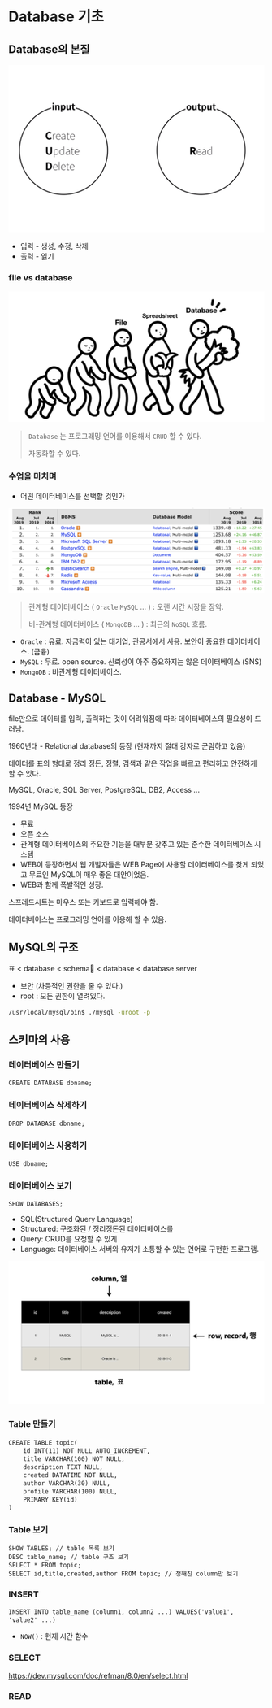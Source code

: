 # Database 기초

## Database의 본질

![input-output](images/input_output.png)

- 입력 - 생성, 수정, 삭제
- 출력 - 읽기

### file vs database

![file_database](images/file_database.jpeg)

> `Database` 는 프로그래밍 언어를 이용해서 `CRUD` 할 수 있다.
>
> 자동화할 수 있다.

### 수업을 마치며

- 어떤 데이터베이스를 선택할 것인가

![db_ranking](images/db_ranking.png)

> 관계형 데이터베이스 ( `Oracle` `MySQL` ... ) : 오랜 시간 시장을 장악.
>
> 비-관계형 데이터베이스 ( `MongoDB` ... ) : 최근의 `NoSQL` 흐름.

- `Oracle` : 유료. 자금력이 있는 대기업, 관공서에서 사용. 보안이 중요한 데이터베이스. (금융)
- `MySQL` : 무료. open source. 신뢰성이 아주 중요하지는 않은 데이터베이스 (SNS)
- `MongoDB` : 비관계형 데이터베이스.

## Database - MySQL

file만으로 데이터를 입력, 출력하는 것이 어려워짐에 따라 데이터베이스의 필요성이 드러남.

1960년대 - Relational database의 등장 (현재까지 절대 강자로 군림하고 있음)

데이터를 표의 형태로 정리 정돈, 정렬, 검색과 같은 작업을 빠르고 편리하고 안전하게 할 수 있다.

MySQL, Oracle, SQL Server, PostgreSQL, DB2, Access ...

1994년 MySQL 등장

- 무료
- 오픈 소스
- 관계형 데이터베이스의 주요한 기능을 대부분 갖추고 있는 준수한 데이터베이스 시스템
- WEB이 등장하면서 웹 개발자들은 WEB Page에 사용할 데이터베이스를 찾게 되었고 무료인 MySQL이 매우 좋은 대안이었음.
- WEB과 함께 폭발적인 성장.

스프레드시트는 마우스 또는 키보드로 입력해야 함. 

데이터베이스는 프로그래밍 언어를 이용해 할 수 있음. 

## MySQL의 구조

표 < database < schema < database < database server

- 보안 (차등적인 권한을 줄 수 있다.)
- root : 모든 권한이 열려있다.

```bash
/usr/local/mysql/bin$ ./mysql -uroot -p
```

## 스키마의 사용

### 데이터베이스 만들기

```mysql
CREATE DATABASE dbname;
```

### 데이터베이스 삭제하기

```mysql
DROP DATABASE dbname;
```

### 데이터베이스 사용하기

```mysql
USE dbname;
```

### 데이터베이스 보기

```mysql
SHOW DATABASES;
```



- SQL(Structured Query Language) 
- Structured: 구조화된 / 정리정돈된 데이터베이스를
- Query: CRUD를 요청할 수 있게
- Language: 데이터베이스 서버와 유저가 소통할 수 있는 언어로 구현한 프로그램.

![table](images/table.jpeg)

### Table 만들기

```mysql
CREATE TABLE topic(
	id INT(11) NOT NULL AUTO_INCREMENT,
	title VARCHAR(100) NOT NULL,
	description TEXT NULL,
	created DATATIME NOT NULL,
	author VARCHAR(30) NULL,
	profile VARCHAR(100) NULL,
	PRIMARY KEY(id)
)
```

### Table 보기

```mysql
SHOW TABLES; // table 목록 보기
DESC table_name; // table 구조 보기
SELECT * FROM topic;
SELECT id,title,created,author FROM topic; // 정해진 column만 보기
```

### INSERT

```mysql
INSERT INTO table_name (column1, column2 ...) VALUES('value1', 'value2' ...)
```

- `NOW()` : 현재 시간 함수

### SELECT 

https://dev.mysql.com/doc/refman/8.0/en/select.html

### READ

